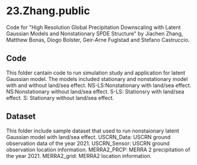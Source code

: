# 23.Zhang.public
Code for "High Resolution Global Precipitation Downscaling with Latent Gaussian Models and Nonstationary SPDE Structure" by Jiachen Zhang, Matthew Bonas, Diogo Bolster, Geir-Arne Fuglstad and Stefano Castruccio.

## Code
 This folder cantain code to run simulation study and application for latent Gaussian model. The models included stationary and nonstationary model with and without land/sea effect.
 NS-LS:Nonstationary with land/sea effect. NS:Nonstationary without land/sea effect. S-LS: Stationsry with land/sea effect. S: Stationary without land/sea effect.

## Dataset
This folder include sample dataset that used to run nonstaionary latent Gaussian model with land/sea effect. 
USCRN_Data: USCRN ground observation data of the year 2021. USCRN_Sensor: USCRN ground observation location information.
MERRA2_PRCP: MERRA 2 precipitation of the year 2021. MERRA2_grid: MERRA2 location information. 
